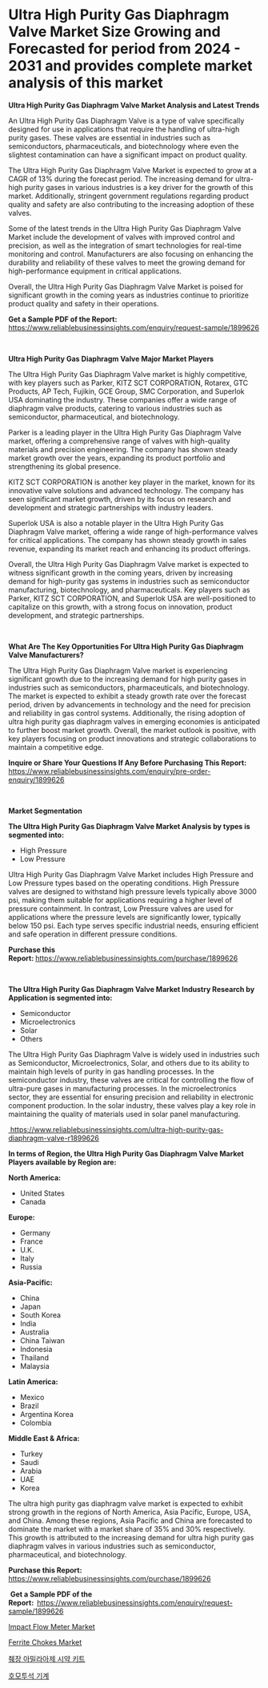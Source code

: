 <p><h1>Ultra High Purity Gas Diaphragm Valve Market Size Growing and Forecasted for period from 2024 - 2031 and provides complete market analysis of this market</h1></p><p><strong>Ultra High Purity Gas Diaphragm Valve Market Analysis and Latest Trends</strong></p>
<p><p>An Ultra High Purity Gas Diaphragm Valve is a type of valve specifically designed for use in applications that require the handling of ultra-high purity gases. These valves are essential in industries such as semiconductors, pharmaceuticals, and biotechnology where even the slightest contamination can have a significant impact on product quality.</p><p>The Ultra High Purity Gas Diaphragm Valve Market is expected to grow at a CAGR of 13% during the forecast period. The increasing demand for ultra-high purity gases in various industries is a key driver for the growth of this market. Additionally, stringent government regulations regarding product quality and safety are also contributing to the increasing adoption of these valves.</p><p>Some of the latest trends in the Ultra High Purity Gas Diaphragm Valve Market include the development of valves with improved control and precision, as well as the integration of smart technologies for real-time monitoring and control. Manufacturers are also focusing on enhancing the durability and reliability of these valves to meet the growing demand for high-performance equipment in critical applications.</p><p>Overall, the Ultra High Purity Gas Diaphragm Valve Market is poised for significant growth in the coming years as industries continue to prioritize product quality and safety in their operations.</p></p>
<p><strong>Get a Sample PDF of the Report:&nbsp;</strong> <a href="https://www.reliablebusinessinsights.com/enquiry/request-sample/1899626">https://www.reliablebusinessinsights.com/enquiry/request-sample/1899626</a></p>
<p>&nbsp;</p>
<p><strong>Ultra High Purity Gas Diaphragm Valve Major Market Players</strong></p>
<p><p>The Ultra High Purity Gas Diaphragm Valve market is highly competitive, with key players such as Parker, KITZ SCT CORPORATION, Rotarex, GTC Products, AP Tech, Fujikin, GCE Group, SMC Corporation, and Superlok USA dominating the industry. These companies offer a wide range of diaphragm valve products, catering to various industries such as semiconductor, pharmaceutical, and biotechnology.</p><p>Parker is a leading player in the Ultra High Purity Gas Diaphragm Valve market, offering a comprehensive range of valves with high-quality materials and precision engineering. The company has shown steady market growth over the years, expanding its product portfolio and strengthening its global presence.</p><p>KITZ SCT CORPORATION is another key player in the market, known for its innovative valve solutions and advanced technology. The company has seen significant market growth, driven by its focus on research and development and strategic partnerships with industry leaders.</p><p>Superlok USA is also a notable player in the Ultra High Purity Gas Diaphragm Valve market, offering a wide range of high-performance valves for critical applications. The company has shown steady growth in sales revenue, expanding its market reach and enhancing its product offerings.</p><p>Overall, the Ultra High Purity Gas Diaphragm Valve market is expected to witness significant growth in the coming years, driven by increasing demand for high-purity gas systems in industries such as semiconductor manufacturing, biotechnology, and pharmaceuticals. Key players such as Parker, KITZ SCT CORPORATION, and Superlok USA are well-positioned to capitalize on this growth, with a strong focus on innovation, product development, and strategic partnerships.</p></p>
<p>&nbsp;</p>
<p><strong>What Are The Key Opportunities For Ultra High Purity Gas Diaphragm Valve Manufacturers?</strong></p>
<p><p>The Ultra High Purity Gas Diaphragm Valve market is experiencing significant growth due to the increasing demand for high purity gases in industries such as semiconductors, pharmaceuticals, and biotechnology. The market is expected to exhibit a steady growth rate over the forecast period, driven by advancements in technology and the need for precision and reliability in gas control systems. Additionally, the rising adoption of ultra high purity gas diaphragm valves in emerging economies is anticipated to further boost market growth. Overall, the market outlook is positive, with key players focusing on product innovations and strategic collaborations to maintain a competitive edge.</p></p>
<p><strong>Inquire or Share Your Questions If Any Before Purchasing This Report:</strong> <a href="https://www.reliablebusinessinsights.com/enquiry/pre-order-enquiry/1899626">https://www.reliablebusinessinsights.com/enquiry/pre-order-enquiry/1899626</a></p>
<p>&nbsp;</p>
<p><strong>Market Segmentation</strong></p>
<p><strong>The Ultra High Purity Gas Diaphragm Valve Market Analysis by types is segmented into:</strong></p>
<p><ul><li>High Pressure</li><li>Low Pressure</li></ul></p>
<p><p>Ultra High Purity Gas Diaphragm Valve Market includes High Pressure and Low Pressure types based on the operating conditions. High Pressure valves are designed to withstand high pressure levels typically above 3000 psi, making them suitable for applications requiring a higher level of pressure containment. In contrast, Low Pressure valves are used for applications where the pressure levels are significantly lower, typically below 150 psi. Each type serves specific industrial needs, ensuring efficient and safe operation in different pressure conditions.</p></p>
<p><strong>Purchase this Report:&nbsp;</strong><a href="https://www.reliablebusinessinsights.com/purchase/1899626">https://www.reliablebusinessinsights.com/purchase/1899626</a></p>
<p>&nbsp;</p>
<p><strong>The Ultra High Purity Gas Diaphragm Valve Market Industry Research by Application is segmented into:</strong></p>
<p><ul><li>Semiconductor</li><li>Microelectronics</li><li>Solar</li><li>Others</li></ul></p>
<p><p>The Ultra High Purity Gas Diaphragm Valve is widely used in industries such as Semiconductor, Microelectronics, Solar, and others due to its ability to maintain high levels of purity in gas handling processes. In the semiconductor industry, these valves are critical for controlling the flow of ultra-pure gases in manufacturing processes. In the microelectronics sector, they are essential for ensuring precision and reliability in electronic component production. In the solar industry, these valves play a key role in maintaining the quality of materials used in solar panel manufacturing.</p></p>
<p><a href="https://www.reliablebusinessinsights.com/ultra-high-purity-gas-diaphragm-valve-r1899626">&nbsp;https://www.reliablebusinessinsights.com/ultra-high-purity-gas-diaphragm-valve-r1899626</a></p>
<p><strong>In terms of Region, the Ultra High Purity Gas Diaphragm Valve Market Players available by Region are:</strong></p>
<p>
    <p> <strong> North America: </strong>
        <ul>
            <li>United States</li>
            <li>Canada</li>
        </ul>
        </p> 
    <p> <strong> Europe: </strong>
        <ul>
            <li>Germany</li>
            <li>France</li>
            <li>U.K.</li>
            <li>Italy</li>
            <li>Russia</li>
        </ul>
        </p> 
    <p> <strong> Asia-Pacific: </strong>
        <ul>
            <li>China</li>
            <li>Japan</li>
            <li>South Korea</li>
            <li>India</li>
            <li>Australia</li>
            <li>China Taiwan</li>
            <li>Indonesia</li>
            <li>Thailand</li>
            <li>Malaysia</li>
        </ul>
        </p> 
    <p> <strong> Latin America: </strong>
        <ul>
            <li>Mexico</li>
            <li>Brazil</li>
            <li>Argentina Korea</li>
            <li>Colombia</li>
        </ul>
        </p> 
    <p> <strong> Middle East & Africa: </strong>
        <ul>
            <li>Turkey</li>
            <li>Saudi</li>
            <li>Arabia</li>
            <li>UAE</li>
            <li>Korea</li>
        </ul>
    </p>
    </p>
<p><p>The ultra high purity gas diaphragm valve market is expected to exhibit strong growth in the regions of North America, Asia Pacific, Europe, USA, and China. Among these regions, Asia Pacific and China are forecasted to dominate the market with a market share of 35% and 30% respectively. This growth is attributed to the increasing demand for ultra high purity gas diaphragm valves in various industries such as semiconductor, pharmaceutical, and biotechnology.</p></p>
<p><strong>Purchase this Report: </strong><a href="https://www.reliablebusinessinsights.com/purchase/1899626">https://www.reliablebusinessinsights.com/purchase/1899626</a></p>
<p>&nbsp;<strong>Get a Sample PDF of the Report:&nbsp;&nbsp;</strong><a href="https://www.reliablebusinessinsights.com/enquiry/request-sample/1899626">https://www.reliablebusinessinsights.com/enquiry/request-sample/1899626</a></p>
<p><strong></strong></p>
<p><p><a href="https://github.com/beatblasta/Market-Research-Report-List-4/blob/main/impact-flow-meter-market.md">Impact Flow Meter Market</a></p><p><a href="https://github.com/angelajermaine/Market-Research-Report-List-4/blob/main/ferrite-chokes-market.md">Ferrite Chokes Market</a></p><p><a href="https://github.com/Hubertstyenger6685/Market-Research-Report-List-2/blob/main/9645798158456.md">췌장 아밀라아제 시약 키트</a></p><p><a href="https://github.com/anton65482023/Market-Research-Report-List-1/blob/main/5438010158457.md">호모투석 기계</a></p></p>